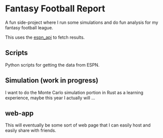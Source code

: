 # Fantasy Football Report

A fun side-project where I run some simulations and do fun analysis for my fantasy football league.

This uses the [espn_api](https://github.com/cwendt/espn-api) to fetch results.

## Scripts

Python scripts for getting the data from ESPN.

## Simulation (work in progress)

I want to do the Monte Carlo simulation portion in Rust as a learning experience, maybe this year I actually will ...

## web-app

This will eventually be some sort of web page that I can easily host and easily share with friends.

